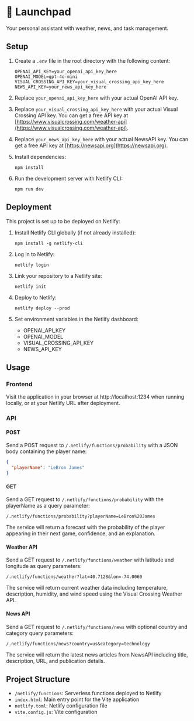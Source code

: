 # 🚀 Launchpad

Your personal assistant with weather, news, and task management.

## Setup

1. Create a `.env` file in the root directory with the following content:

   ```
   OPENAI_API_KEY=your_openai_api_key_here
   OPENAI_MODEL=gpt-4o-mini
   VISUAL_CROSSING_API_KEY=your_visual_crossing_api_key_here
   NEWS_API_KEY=your_news_api_key_here
   ```

2. Replace `your_openai_api_key_here` with your actual OpenAI API key.

3. Replace `your_visual_crossing_api_key_here` with your actual Visual Crossing API key. You can get a free API key at [https://www.visualcrossing.com/weather-api](https://www.visualcrossing.com/weather-api).

4. Replace `your_news_api_key_here` with your actual NewsAPI key. You can get a free API key at [https://newsapi.org](https://newsapi.org).

5. Install dependencies:

   ```
   npm install
   ```

6. Run the development server with Netlify CLI:
   ```
   npm run dev
   ```

## Deployment

This project is set up to be deployed on Netlify:

1. Install Netlify CLI globally (if not already installed):

   ```
   npm install -g netlify-cli
   ```

2. Log in to Netlify:

   ```
   netlify login
   ```

3. Link your repository to a Netlify site:

   ```
   netlify init
   ```

4. Deploy to Netlify:

   ```
   netlify deploy --prod
   ```

5. Set environment variables in the Netlify dashboard:
   - OPENAI_API_KEY
   - OPENAI_MODEL
   - VISUAL_CROSSING_API_KEY
   - NEWS_API_KEY

## Usage

### Frontend

Visit the application in your browser at http://localhost:1234 when running locally, or at your Netlify URL after deployment.

### API

#### POST

Send a POST request to `/.netlify/functions/probability` with a JSON body containing the player name:

```json
{
  "playerName": "LeBron James"
}
```

#### GET

Send a GET request to `/.netlify/functions/probability` with the playerName as a query parameter:

```
/.netlify/functions/probability?playerName=LeBron%20James
```

The service will return a forecast with the probability of the player appearing in their next game, confidence, and an explanation.

#### Weather API

Send a GET request to `/.netlify/functions/weather` with latitude and longitude as query parameters:

```
/.netlify/functions/weather?lat=40.7128&lon=-74.0060
```

The service will return current weather data including temperature, description, humidity, and wind speed using the Visual Crossing Weather API.

#### News API

Send a GET request to `/.netlify/functions/news` with optional country and category query parameters:

```
/.netlify/functions/news?country=us&category=technology
```

The service will return the latest news articles from NewsAPI including title, description, URL, and publication details.

## Project Structure

- `/netlify/functions`: Serverless functions deployed to Netlify
- `index.html`: Main entry point for the Vite application
- `netlify.toml`: Netlify configuration file
- `vite.config.js`: Vite configuration
